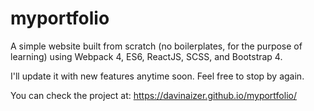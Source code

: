 # myportfolio

A simple website built from scratch (no boilerplates, for the purpose of learning) using Webpack 4, ES6, ReactJS, SCSS, and Bootstrap 4. 

I'll update it with new features anytime soon. Feel free to stop by again.

You can check the project at: https://davinaizer.github.io/myportfolio/
